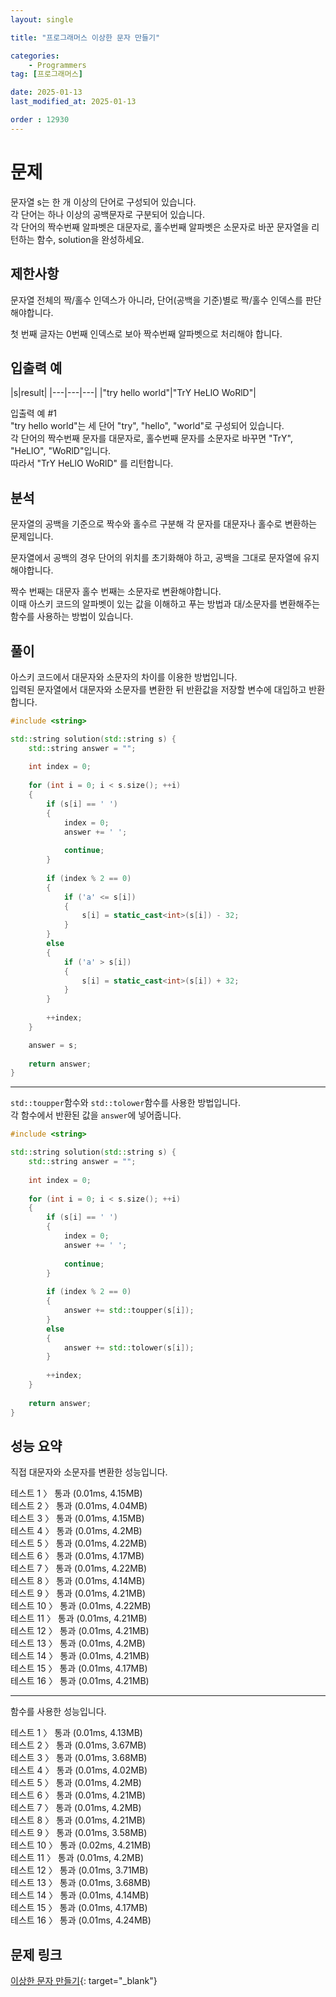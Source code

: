 ```yaml
---
layout: single

title: "프로그래머스 이상한 문자 만들기"

categories:
    - Programmers
tag: [프로그래머스]

date: 2025-01-13
last_modified_at: 2025-01-13

order : 12930
---
```


# 문제

문자열 s는 한 개 이상의 단어로 구성되어 있습니다.  
각 단어는 하나 이상의 공백문자로 구분되어 있습니다.  
각 단어의 짝수번째 알파벳은 대문자로, 홀수번째 알파벳은 소문자로 바꾼 문자열을 리턴하는 함수, solution을 완성하세요.

## 제한사항

문자열 전체의 짝/홀수 인덱스가 아니라, 단어(공백을 기준)별로 짝/홀수 인덱스를 판단해야합니다.

첫 번째 글자는 0번째 인덱스로 보아 짝수번째 알파벳으로 처리해야 합니다.

## 입출력 예

|s|result|
|---|---|---|
|"try hello world"|"TrY HeLlO WoRlD"|

입출력 예 #1  
"try hello world"는 세 단어 "try", "hello", "world"로 구성되어 있습니다.  
각 단어의 짝수번째 문자를 대문자로, 홀수번째 문자를 소문자로 바꾸면 "TrY", "HeLlO", "WoRlD"입니다.  
따라서 "TrY HeLlO WoRlD" 를 리턴합니다.

## 분석

문자열의 공백을 기준으로 짝수와 홀수르 구분해 각 문자를 대문자나 홀수로 변환하는 문제입니다.

문자열에서 공백의 경우 단어의 위치를 초기화해야 하고, 공백을 그대로 문자열에 유지해야합니다.

짝수 번째는 대문자 홀수 번째는 소문자로 변환해야합니다.  
이때 아스키 코드의 알파벳이 있는 값을 이해하고 푸는 방법과 대/소문자를 변환해주는 함수를 사용하는 방법이 있습니다.

## 풀이

아스키 코드에서 대문자와 소문자의 차이를 이용한 방법입니다.  
입력된 문자열에서 대문자와 소문자를 변환한 뒤 반환값을 저장할 변수에 대입하고 반환합니다.

```cpp
#include <string>

std::string solution(std::string s) {
    std::string answer = "";
    
    int index = 0;
    
    for (int i = 0; i < s.size(); ++i)
    {
        if (s[i] == ' ')
        {
            index = 0;
            answer += ' ';
            
            continue;
        }
        
        if (index % 2 == 0)
        {
            if ('a' <= s[i])
            {
                s[i] = static_cast<int>(s[i]) - 32;
            }
        }
        else
        {
            if ('a' > s[i])
            {
                s[i] = static_cast<int>(s[i]) + 32;
            }
        }
        
        ++index;
    }

    answer = s;
    
    return answer;
}
```

---

`std::toupper`함수와 `std::tolower`함수를 사용한 방법입니다.  
각 함수에서 반환된 값을 `answer`에 넣어줍니다.

```cpp
#include <string>

std::string solution(std::string s) {
    std::string answer = "";
    
    int index = 0;
    
    for (int i = 0; i < s.size(); ++i)
    {
        if (s[i] == ' ')
        {
            index = 0;
            answer += ' ';
            
            continue;
        }
        
        if (index % 2 == 0)
        {
            answer += std::toupper(s[i]);
        }
        else
        {
            answer += std::tolower(s[i]);
        }
        
        ++index;
    }
    
    return answer;
}
```

## 성능 요약

직접 대문자와 소문자를 변환한 성능입니다.

테스트 1 〉 통과 (0.01ms, 4.15MB)  
테스트 2 〉 통과 (0.01ms, 4.04MB)  
테스트 3 〉 통과 (0.01ms, 4.15MB)  
테스트 4 〉 통과 (0.01ms, 4.2MB)  
테스트 5 〉 통과 (0.01ms, 4.22MB)  
테스트 6 〉 통과 (0.01ms, 4.17MB)  
테스트 7 〉 통과 (0.01ms, 4.22MB)  
테스트 8 〉 통과 (0.01ms, 4.14MB)  
테스트 9 〉 통과 (0.01ms, 4.21MB)  
테스트 10 〉 통과 (0.01ms, 4.22MB)  
테스트 11 〉 통과 (0.01ms, 4.21MB)  
테스트 12 〉 통과 (0.01ms, 4.21MB)  
테스트 13 〉 통과 (0.01ms, 4.2MB)  
테스트 14 〉 통과 (0.01ms, 4.21MB)  
테스트 15 〉 통과 (0.01ms, 4.17MB)  
테스트 16 〉 통과 (0.01ms, 4.21MB)  

---

함수를 사용한 성능입니다.

테스트 1 〉 통과 (0.01ms, 4.13MB)  
테스트 2 〉 통과 (0.01ms, 3.67MB)  
테스트 3 〉 통과 (0.01ms, 3.68MB)  
테스트 4 〉 통과 (0.01ms, 4.02MB)  
테스트 5 〉 통과 (0.01ms, 4.2MB)  
테스트 6 〉 통과 (0.01ms, 4.21MB)  
테스트 7 〉 통과 (0.01ms, 4.2MB)  
테스트 8 〉 통과 (0.01ms, 4.21MB)  
테스트 9 〉 통과 (0.01ms, 3.58MB)  
테스트 10 〉 통과 (0.02ms, 4.21MB)  
테스트 11 〉 통과 (0.01ms, 4.2MB)  
테스트 12 〉 통과 (0.01ms, 3.71MB)  
테스트 13 〉 통과 (0.01ms, 3.68MB)  
테스트 14 〉 통과 (0.01ms, 4.14MB)  
테스트 15 〉 통과 (0.01ms, 4.17MB)  
테스트 16 〉 통과 (0.01ms, 4.24MB)  

## 문제 링크

[이상한 문자 만들기](https://school.programmers.co.kr/learn/courses/30/lessons/12930){: target="_blank"}